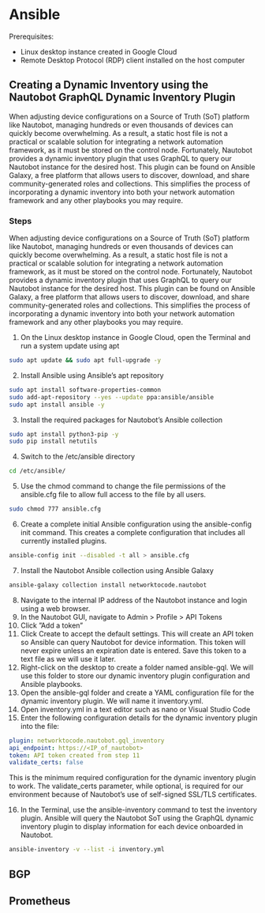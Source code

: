 # Ansible
Prerequisites:
- Linux desktop instance created in Google Cloud
- Remote Desktop Protocol (RDP) client installed on the host computer

## Creating a Dynamic Inventory using the Nautobot GraphQL Dynamic Inventory Plugin
When adjusting device configurations on a Source of Truth (SoT) platform like Nautobot, managing hundreds or even thousands of devices can quickly become overwhelming. As a result, a static host file is not a practical or scalable solution for integrating a network automation framework, as it must be stored on the control node. Fortunately, Nautobot provides a dynamic inventory plugin that uses GraphQL to query our Nautobot instance for the desired host. This plugin can be found on Ansible Galaxy, a free platform that allows users to discover, download, and share community-generated roles and collections. This simplifies the process of incorporating a dynamic inventory into both your network automation framework and any other playbooks you may require. 

### Steps
When adjusting device configurations on a Source of Truth (SoT) platform like Nautobot, managing hundreds or even thousands of devices can quickly become overwhelming. As a result, a static host file is not a practical or scalable solution for integrating a network automation framework, as it must be stored on the control node. Fortunately, Nautobot provides a dynamic inventory plugin that uses GraphQL to query our Nautobot instance for the desired host. This plugin can be found on Ansible Galaxy, a free platform that allows users to discover, download, and share community-generated roles and collections. This simplifies the process of incorporating a dynamic inventory into both your network automation framework and any other playbooks you may require. 

1. On the Linux desktop instance in Google Cloud, open the Terminal and run a system update using apt

```bash
sudo apt update && sudo apt full-upgrade -y
```

2. Install Ansible using Ansible’s apt repository

```bash
sudo apt install software-properties-common
sudo add-apt-repository --yes --update ppa:ansible/ansible
sudo apt install ansible -y
```

3. Install the required packages for Nautobot’s Ansible collection

```bash
sudo apt install python3-pip -y
sudo pip install netutils
```

4.	Switch to the /etc/ansible directory

```bash
cd /etc/ansible/
```

5.	Use the chmod command to change the file permissions of the ansible.cfg file to allow full access to the file by all users.

```bash
sudo chmod 777 ansible.cfg
```

6.	Create a complete initial Ansible configuration using the ansible-config init command. This creates a complete configuration that includes all currently installed plugins.

```bash
ansible-config init --disabled -t all > ansible.cfg
```

7.	Install the Nautobot Ansible collection using Ansible Galaxy

```bash
ansible-galaxy collection install networktocode.nautobot
```

8.	Navigate to the internal IP address of the Nautobot instance and login using a web browser. 
9.	In the Nautobot GUI, navigate to Admin > Profile > API Tokens
10.	Click ”Add a token”
11.	Click Create to accept the default settings. This will create an API token so Ansible can query Nautobot for device information. This token will never expire unless an expiration date is entered. Save this token to a text file as we will use it later. 
12.	Right-click on the desktop to create a folder named ansible-gql. We will use this folder to store our dynamic inventory plugin configuration and Ansible playbooks.
13.	Open the ansible-gql folder and create a YAML configuration file for the dynamic inventory plugin. We will name it inventory.yml.
14.	Open inventory.yml in a text editor such as nano or Visual Studio Code 
15.	Enter the following configuration details for the dynamic inventory plugin into the file:

```yaml
plugin: networktocode.nautobot.gql_inventory
api_endpoint: https://<IP_of_nautobot>
token: API token created from step 11
validate_certs: false
```
 
This is the minimum required configuration for the dynamic inventory plugin to work. The validate_certs parameter, while optional, is required for our environment because of Nautobot’s use of self-signed SSL/TLS certificates. 

16.	In the Terminal, use the ansible-inventory command to test the inventory plugin. Ansible will query the Nautobot SoT using the GraphQL dynamic inventory plugin to display information for each device onboarded in Nautobot.

```bash
ansible-inventory -v --list -i inventory.yml
```
## BGP
## Prometheus

